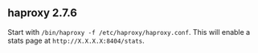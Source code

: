 ## haproxy 2.7.6

Start with `/bin/haproxy -f /etc/haproxy/haproxy.conf`. This will enable a
stats page at `http://X.X.X.X:8404/stats`.
